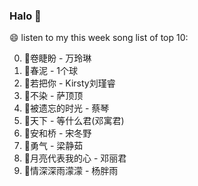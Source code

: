 

### Halo 👋

😄 listen to my this week song list of top 10:

0. 🌈卷睫盼 - 万玲琳
1. 🌈春泥 - 1个球
2. 🌈若把你 - Kirsty刘瑾睿
3. 🌈不染 - 萨顶顶
4. 🌈被遗忘的时光 - 蔡琴
5. 🌈天下 - 等什么君(邓寓君)
6. 🌈安和桥 - 宋冬野
7. 🌈勇气 - 梁静茹
8. 🌈月亮代表我的心 - 邓丽君
9. 🌈情深深雨濛濛 - 杨胖雨

